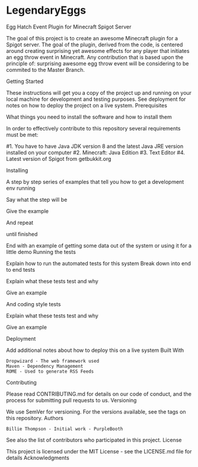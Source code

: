 # LegendaryEggs
Egg Hatch Event Plugin for Minecraft Spigot Server

The goal of this project is to create an awesome Minecraft plugin for a Spigot server.
The goal of the plugin, derived from the code, is centered around creating surprising yet awesome effects for any player that initiates an egg throw event in Minecraft. Any contribution that is based upon the principle of: surprising awesome egg throw event will be considering to be commited to the Master Branch.


Getting Started

These instructions will get you a copy of the project up and running on your local machine for development and testing purposes. See deployment for notes on how to deploy the project on a live system.
Prerequisites

What things you need to install the software and how to install them

In order to effectively contribute to this repository several requirements must be met:

#1. You have to have Java JDK version 8 and the latest Java JRE version installed on your computer 
#2. Minecraft: Java Edition
#3. Text Editor
#4. Latest version of Spigot from getbukkit.org

Installing

A step by step series of examples that tell you how to get a development env running

Say what the step will be

Give the example

And repeat

until finished

End with an example of getting some data out of the system or using it for a little demo
Running the tests

Explain how to run the automated tests for this system
Break down into end to end tests

Explain what these tests test and why

Give an example

And coding style tests

Explain what these tests test and why

Give an example

Deployment

Add additional notes about how to deploy this on a live system
Built With

    Dropwizard - The web framework used
    Maven - Dependency Management
    ROME - Used to generate RSS Feeds

Contributing

Please read CONTRIBUTING.md for details on our code of conduct, and the process for submitting pull requests to us.
Versioning

We use SemVer for versioning. For the versions available, see the tags on this repository.
Authors

    Billie Thompson - Initial work - PurpleBooth

See also the list of contributors who participated in this project.
License

This project is licensed under the MIT License - see the LICENSE.md file for details
Acknowledgments
